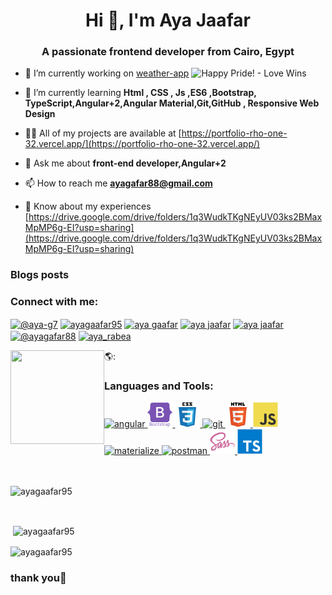 



 <h1 align="center">Hi 👋, I'm Aya Jaafar </h1>
<h3 align="center">A passionate frontend developer from Cairo, Egypt</h3>



 


- 🔭 I’m currently working on [weather-app](https://weather-app-weld-three.vercel.app/)  ![Happy Pride! - Love Wins](https://user-images.githubusercontent.com/72417447/167210203-c7ec15f0-e876-4432-9b46-21a9249aa030.png)

- 🌱 I’m currently learning **Html , CSS , Js ,ES6 ,Bootstrap, TypeScript,Angular+2,Angular Material,Git,GitHub , Responsive Web Design**

- 👨‍💻 All of my projects are available at [https://portfolio-rho-one-32.vercel.app/](https://portfolio-rho-one-32.vercel.app/)

- 💬 Ask me about **front-end developer,Angular+2**

- 📫 How to reach me **ayagafar88@gmail.com**

- 📄 Know about my experiences [https://drive.google.com/drive/folders/1q3WudkTKgNEyUV03ks2BMaxMpMP6g-EI?usp=sharing](https://drive.google.com/drive/folders/1q3WudkTKgNEyUV03ks2BMaxMpMP6g-EI?usp=sharing)

 

### Blogs posts

<!-- BLOG-POST-LIST:START -->
<!-- BLOG-POST-LIST:END -->

<h3 align="left">Connect with me: </h3> 

<p align="left">
<a href="https://codepen.io/@aya-g7" target="blank"><img align="center" src="https://raw.githubusercontent.com/rahuldkjain/github-profile-readme-generator/master/src/images/icons/Social/codepen.svg" alt="@aya-g7" height="30" width="40" /></a>
<a href="https://dev.to/ayagaafar95" target="blank"><img align="center" src="https://raw.githubusercontent.com/rahuldkjain/github-profile-readme-generator/master/src/images/icons/Social/devto.svg" alt="ayagaafar95" height="30" width="40" /></a>
<a href="https://linkedin.com/in/aya gaafar" target="blank"><img align="center" src="https://raw.githubusercontent.com/rahuldkjain/github-profile-readme-generator/master/src/images/icons/Social/linked-in-alt.svg" alt="aya gaafar" height="30" width="40" /></a>
<a href="https://stackoverflow.com/users/aya jaafar" target="blank"><img align="center" src="https://raw.githubusercontent.com/rahuldkjain/github-profile-readme-generator/master/src/images/icons/Social/stack-overflow.svg" alt="aya jaafar" height="30" width="40" /></a>
<a href="https://medium.com/aya jaafar" target="blank"><img align="center" src="https://raw.githubusercontent.com/rahuldkjain/github-profile-readme-generator/master/src/images/icons/Social/medium.svg" alt="aya jaafar" height="30" width="40" /></a>
<a href="https://www.hackerrank.com/@ayagafar88" target="blank"><img align="center" src="https://raw.githubusercontent.com/rahuldkjain/github-profile-readme-generator/master/src/images/icons/Social/hackerrank.svg" alt="@ayagafar88" height="30" width="40" /></a>
<a href="https://www.leetcode.com/aya_rabea" target="blank"><img align="center" src="https://raw.githubusercontent.com/rahuldkjain/github-profile-readme-generator/master/src/images/icons/Social/leet-code.svg" alt="aya_rabea" height="30" width="40" /></a>
 
   🌎: <a href="https://github.com/sponsors/M0nica"><img align="left" width="150" height="150" src="https://github.com/M0nica/M0nica/blob/main/octomonica/m0nica-octocat-rotating.gif?raw=true"></a>
</p>


<h3 align="left">Languages and Tools:</h3>
<p align="left"> <a href="https://angular.io" target="_blank" rel="noreferrer"> <img src="https://angular.io/assets/images/logos/angular/angular.svg" alt="angular" width="40" height="40"/> </a> <a href="https://getbootstrap.com" target="_blank" rel="noreferrer"> <img src="https://raw.githubusercontent.com/devicons/devicon/master/icons/bootstrap/bootstrap-plain-wordmark.svg" alt="bootstrap" width="40" height="40"/> </a> <a href="https://www.w3schools.com/css/" target="_blank" rel="noreferrer"> <img src="https://raw.githubusercontent.com/devicons/devicon/master/icons/css3/css3-original-wordmark.svg" alt="css3" width="40" height="40"/> </a> <a href="https://git-scm.com/" target="_blank" rel="noreferrer"> <img src="https://www.vectorlogo.zone/logos/git-scm/git-scm-icon.svg" alt="git" width="40" height="40"/> </a> <a href="https://www.w3.org/html/" target="_blank" rel="noreferrer"> <img src="https://raw.githubusercontent.com/devicons/devicon/master/icons/html5/html5-original-wordmark.svg" alt="html5" width="40" height="40"/> </a> <a href="https://developer.mozilla.org/en-US/docs/Web/JavaScript" target="_blank" rel="noreferrer"> <img src="https://raw.githubusercontent.com/devicons/devicon/master/icons/javascript/javascript-original.svg" alt="javascript" width="40" height="40"/> </a> <a href="https://materializecss.com/" target="_blank" rel="noreferrer"> <img src="https://raw.githubusercontent.com/prplx/svg-logos/5585531d45d294869c4eaab4d7cf2e9c167710a9/svg/materialize.svg" alt="materialize" width="40" height="40"/> </a> <a href="https://postman.com" target="_blank" rel="noreferrer"> <img src="https://www.vectorlogo.zone/logos/getpostman/getpostman-icon.svg" alt="postman" width="40" height="40"/> </a> <a href="https://sass-lang.com" target="_blank" rel="noreferrer"> <img src="https://raw.githubusercontent.com/devicons/devicon/master/icons/sass/sass-original.svg" alt="sass" width="40" height="40"/> </a> <a href="https://www.typescriptlang.org/" target="_blank" rel="noreferrer"> <img src="https://raw.githubusercontent.com/devicons/devicon/master/icons/typescript/typescript-original.svg" alt="typescript" width="40" height="40"/> </a> 

</p>



<p>
 </br>
 </br>
 <img align="left" src="https://github-readme-stats.vercel.app/api/top-langs?username=ayagaafar95&show_icons=true&locale=en&layout=compact" alt="ayagaafar95" />

</p>
 </br>
 </br>
<p>&nbsp;<img align="center" src="https://github-readme-stats.vercel.app/api?username=ayagaafar95&show_icons=true&locale=en" alt="ayagaafar95" /></p>

<p><img align="center" src="https://github-readme-streak-stats.herokuapp.com/?user=ayagaafar95&" alt="ayagaafar95" /></p>    






### thank you👋

<!--
**AyaGaafar95/AyaGaafar95** is a ✨ _special_ ✨ repository because its `README.md` (this file) appears on your GitHub profile.

Here are some ideas to get you started:

- 🔭 I’m currently working on ...
- 🌱 I’m currently learning ...
- 👯 I’m looking to collaborate on ...
- 🤔 I’m looking for help with ...
- 💬 Ask me about ...
- 📫 How to reach me: ...
- 😄 Pronouns: ...
- ⚡ Fun fact: ...
-->

